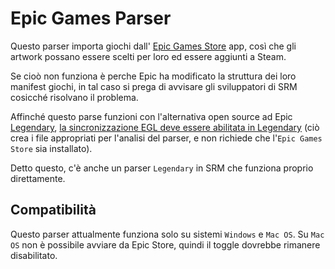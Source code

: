 # Epic Games Parser

Questo parser importa giochi dall' [Epic Games Store](https://store.epicgames.com/en-US/) app, così che gli artwork possano essere scelti per loro ed essere aggiunti a Steam.

Se cioò non funziona è perche Epic ha modificato la struttura dei loro manifest giochi, in tal caso si prega di avvisare gli sviluppatori di SRM cosicché risolvano il problema.

Affinché questo parse funzioni con l'alternativa open source ad Epic [Legendary](https://github.com/derrod/legendary), [la sincronizzazione EGL deve essere abilitata in Legendary](https://github.com/derrod/legendary/discussions/276#discussioncomment-709748) (ciò crea i file appropriati per l'analisi del parser, e non richiede che l'`Epic Games Store` sia installato).

Detto questo, c'è anche un parser `Legendary` in SRM che funziona proprio direttamente.

## Compatibilità
Questo parser attualmente funziona solo su sistemi `Windows` e `Mac OS`. Su `Mac OS` non è possibile avviare da Epic Store, quindi il toggle dovrebbe rimanere disabilitato.
